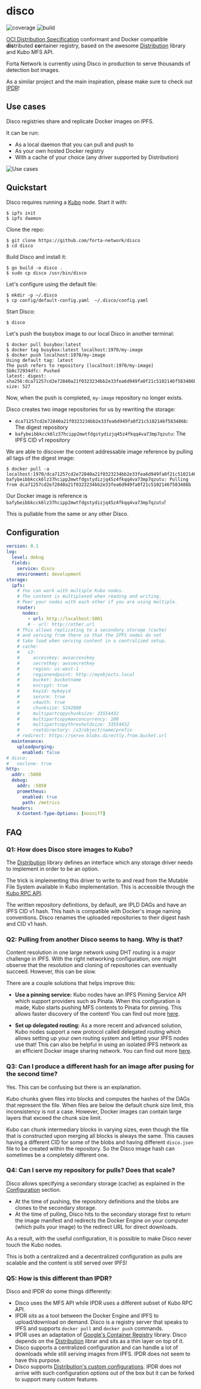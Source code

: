 # disco
![coverage](https://img.shields.io/badge/coverage-57.9%25-yellow)
![build](https://github.com/forta-network/disco/actions/workflows/build.yml/badge.svg)

[OCI Distribution Specification](https://github.com/opencontainers/distribution-spec/blob/main/spec.md) conformant and Docker compatible **dis**tributed **co**ntainer registry, based on the awesome [Distribution](https://github.com/distribution/distribution) library and Kubo MFS API.

Forta Network is currently using Disco in production to serve thousands of detection bot images.

As a similar project and the main inspiration, please make sure to check out [IPDR](https://github.com/ipdr/ipdr)!

## Use cases

Disco registries share and replicate Docker images on IPFS.

It can be run:

- As a local daemon that you can pull and push to
- As your own hosted Docker registry
- With a cache of your choice (any driver supported by Distribution)

![Use cases](_assets/use-cases.png)

## Quickstart

Disco requires running a [Kubo](https://github.com/ipfs/kubo) node. Start it with:

```
$ ipfs init
$ ipfs daemon
```

Clone the repo:

```
$ git clone https://github.com/forta-network/disco
$ cd disco
```

Build Disco and install it:

```
$ go build -o disco .
$ sudo cp disco /usr/bin/disco
```

Let's configure using the default file:

```
$ mkdir -p ~/.disco
$ cp config/default-config.yaml  ~/.disco/config.yaml
```

Start Disco:

```
$ disco
```

Let's push the busybox image to our local Disco in another terminal:
```
$ docker pull busybox:latest
$ docker tag busybox:latest localhost:1970/my-image
$ docker push localhost:1970/my-image
Using default tag: latest
The push refers to repository [localhost:1970/my-image]
5b8c72934dfc: Pushed 
latest: digest: sha256:dca71257cd2e72840a21f0323234bb2e33fea6d949fa0f21c5102146f583486b size: 527
```

Now, when the push is completed, `my-image` repository no longer exists.

Disco creates two image repositories for us by rewriting the storage:
- `dca71257cd2e72840a21f0323234bb2e33fea6d949fa0f21c5102146f583486b`: The digest repository
- `bafybeibbkcck6lz37hcipp2mwtfdgstydizjq45z4fkqq4va73mp7qzutu`: The IPFS CID v1 repository

We are able to discover the content addressable image reference by pulling all tags of the digest image:
```
$ docker pull -a localhost:1970/dca71257cd2e72840a21f0323234bb2e33fea6d949fa0f21c5102146f583486b
bafybeibbkcck6lz37hcipp2mwtfdgstydizjq45z4fkqq4va73mp7qzutu: Pulling from dca71257cd2e72840a21f0323234bb2e33fea6d949fa0f21c5102146f583486b
```

Our Docker image is reference is `bafybeibbkcck6lz37hcipp2mwtfdgstydizjq45z4fkqq4va73mp7qzutu`!

This is pullable from the same or any other Disco.

## Configuration

```yaml
version: 0.1
log:
  level: debug
  fields:
    service: disco
    environment: development
storage:
  ipfs:
    # You can work with multiple Kubo nodes.
    # The content is multiplexed when reading and writing.
    # Peer your nodes with each other if you are using multiple.
    router:
      nodes:
        - url: http://localhost:5001
        # - url: http://other.url
    # This allows replicating to a secondary storage (cache)
    # and serving from there so that the IPFS nodes do not
    # take load when serving content in a centralized setup.
    # cache:
    #   s3:
    #     accesskey: awsaccesskey
    #     secretkey: awssecretkey
    #     region: us-west-1
    #     regionendpoint: http://myobjects.local
    #     bucket: bucketname
    #     encrypt: true
    #     keyid: mykeyid
    #     secure: true
    #     v4auth: true
    #     chunksize: 5242880
    #     multipartcopychunksize: 33554432
    #     multipartcopymaxconcurrency: 100
    #     multipartcopythresholdsize: 33554432
    #     rootdirectory: /s3/object/name/prefix
    # redirect: https://serve.blobs.directly.from.bucket.url
  maintenance:
    uploadpurging:
      enabled: false
# disco:
#   noclone: true
http:
  addr: :5000
  debug:
    addr: :5050
    prometheus:
      enabled: true
      path: /metrics
  headers:
    X-Content-Type-Options: [nosniff]
```

## FAQ

### Q1: How does Disco store images to Kubo?

The [Distribution](https://github.com/distribution/distribution) library defines an interface which any storage driver needs to implement in order to be an option.

The trick is implementing this driver to write to and read from the Mutable File System available in Kubo implementation. This is accessible through the [Kubo RPC API](https://docs.ipfs.tech/reference/kubo/rpc/).

The written repository definitions, by default, are IPLD DAGs and have an IPFS CID v1 hash. This hash is compatible with Docker's image naming conventions. Disco renames the uploaded repositories to their digest hash and CID v1 hash.

### Q2: Pulling from another Disco seems to hang. Why is that?

Content resolution in one large network using DHT routing is a major challenge in IPFS. With the right networking configuration, one might observe that the resolution and cloning of repositories can eventually succeed. However, this can be slow.

There are a couple solutions that helps improve this:
- **Use a pinning service:** Kubo nodes have an IPFS Pinning Service API which support providers such as Pinata. When this configuration is made, Kubo starts pushing MFS contents to Pinata for pinning. This allows faster discovery of the content! You can find out more [here](https://docs.ipfs.tech/how-to/work-with-pinning-services/).

- **Set up delegated routing:** As a more recent and advanced solution, Kubo nodes support a new protocol called delegated routing which allows setting up your own routing system and letting your IPFS nodes use that! This can also be helpful in using an isolated IPFS network as an efficient Docker image sharing network. You can find out more [here](https://docs.ipfs.tech/how-to/work-with-pinning-services/).

### Q3: Can I produce a different hash for an image after pusing for the second time?

Yes. This can be confusing but there is an explanation.

Kubo chunks given files into blocks and computes the hashes of the DAGs that represent the file. When files are below the default chunk size limit, this inconsistency is not a case. However, Docker images can contain large layers that exceed the chunk size limit.

Kubo can chunk intermediary blocks in varying sizes, even though the file that is constructed upon merging all blocks is always the same. This causes having a different CID for some of the blobs and having different `disco.json` file to be created within the repository. So the Disco image hash can sometimes be a completely different one.

### Q4: Can I serve my repository for pulls? Does that scale?

Disco allows specifying a secondary storage (cache) as explained in the [Configuration](#configuration) section.
- At the time of pushing, the repository definitions and the blobs are clones to the secondary storage.
- At the time of pulling, Disco hits to the secondary storage first to return the image manifest and redirects the Docker Engine on your computer (which pulls your image) to the redirect URL for direct downloads.

As a result, with the useful configuration, it is possible to make Disco never touch the Kubo nodes.

This is both a centralized and a decentralized configuration as pulls are scalable and the content is still served over IPFS!

### Q5: How is this different than IPDR?

Disco and IPDR do some things differently:

- Disco uses the MFS API while IPDR uses a different subset of Kubo RPC API.
- IPDR sits as a tool between the Docker Engine and IPFS to upload/download on demand. Disco is a registry server that speaks to IPFS and supports `docker pull` and `docker push` commands.
- IPDR uses an adaptation of [Google's Container Registry](github.com/google/go-containerregistry) library. Disco depends on the [Distribution](https://github.com/distribution/distribution) librar and sits as a thin layer on top of it.
- Disco supports a centralized configuration and can handle a lot of downloads while still serving images from IPFS. IPDR does not seem to have this purpose.
- Disco supports [Distribution's custom configurations](https://github.com/distribution/distribution/blob/main/docs/configuration.md). IPDR does not arrive with such configuration options out of the box but it can be forked to support many custom features.
